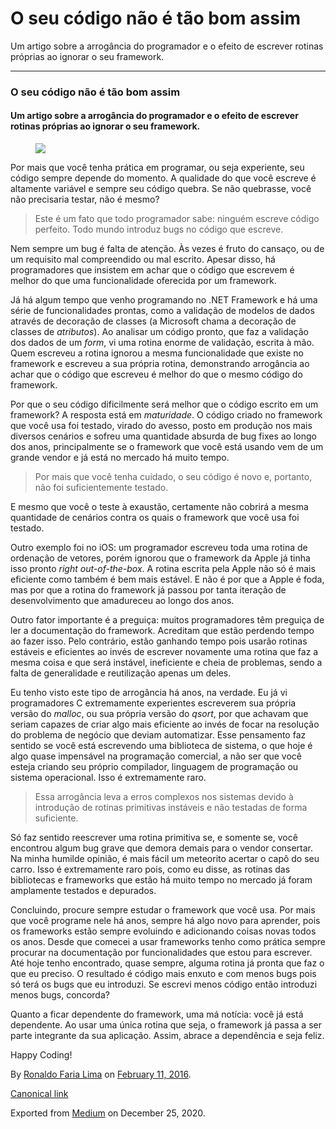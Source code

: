 O seu código não é tão bom assim
================================

Um artigo sobre a arrogância do programador e o efeito de escrever
rotinas próprias ao ignorar o seu framework.

------------------------------------------------------------------------

### O seu código não é tão bom assim

#### Um artigo sobre a arrogância do programador e o efeito de escrever rotinas próprias ao ignorar o seu framework.

<figure>
<img src="https://cdn-images-1.medium.com/max/800/1*hNb-Bcd0AS_EC5fbgGrfBw.gif" class="graf-image" />
</figure>Por mais que você tenha prática em programar, ou seja
experiente, seu código sempre depende do momento. A qualidade do que
você escreve é altamente variável e sempre seu código quebra. Se não
quebrasse, você não precisaria testar, não é mesmo?

> Este é um fato que todo programador sabe: ninguém escreve código
> perfeito. Todo mundo introduz bugs no código que escreve.

Nem sempre um bug é falta de atenção. Às vezes é fruto do cansaço, ou de
um requisito mal compreendido ou mal escrito. Apesar disso, há
programadores que insistem em achar que o código que escrevem é melhor
do que uma funcionalidade oferecida por um framework.

Já há algum tempo que venho programando no .NET Framework e há uma série
de funcionalidades prontas, como a validação de modelos de dados através
de decoração de classes (a Microsoft chama a decoração de classes de
*atributos*). Ao analisar um código pronto, que faz a validação dos
dados de um *form*, vi uma rotina enorme de validação, escrita à mão.
Quem escreveu a rotina ignorou a mesma funcionalidade que existe no
framework e escreveu a sua própria rotina, demonstrando arrogância ao
achar que o código que escreveu é melhor do que o mesmo código do
framework.

Por que o seu código dificilmente será melhor que o código escrito em um
framework? A resposta está em *maturidade*. O código criado no framework
que você usa foi testado, virado do avesso, posto em produção nos mais
diversos cenários e sofreu uma quantidade absurda de bug fixes ao longo
dos anos, principalmente se o framework que você está usando vem de um
grande vendor e já está no mercado há muito tempo.

> Por mais que você tenha cuidado, o seu código é novo e, portanto, não
> foi suficientemente testado.

E mesmo que você o teste à exaustão, certamente não cobrirá a mesma
quantidade de cenários contra os quais o framework que você usa foi
testado.

Outro exemplo foi no iOS: um programador escreveu toda uma rotina de
ordenação de vetores, porém ignorou que o framework da Apple já tinha
isso pronto *right out-of-the-box*. A rotina escrita pela Apple não só é
mais eficiente como também é bem mais estável. E não é por que a Apple é
foda, mas por que a rotina do framework já passou por tanta iteração de
desenvolvimento que amadureceu ao longo dos anos.

Outro fator importante é a preguiça: muitos programadores têm preguiça
de ler a documentação do framework. Acreditam que estão perdendo tempo
ao fazer isso. Pelo contrário, estão ganhando tempo pois usarão rotinas
estáveis e eficientes ao invés de escrever novamente uma rotina que faz
a mesma coisa e que será instável, ineficiente e cheia de problemas,
sendo a falta de generalidade e reutilização apenas um deles.

Eu tenho visto este tipo de arrogância há anos, na verdade. Eu já vi
programadores C extremamente experientes escreverem sua própria versão
do *malloc*, ou sua própria versão do *qsort*, por que achavam que
seriam capazes de criar algo mais eficiente ao invés de focar na
resolução do problema de negócio que deviam automatizar. Esse pensamento
faz sentido se você está escrevendo uma biblioteca de sistema, o que
hoje é algo quase impensável na programação comercial, a não ser que
você esteja criando seu próprio compilador, linguagem de programação ou
sistema operacional. Isso é extremamente raro.

> Essa arrogância leva a erros complexos nos sistemas devido à
> introdução de rotinas primitivas instáveis e não testadas de forma
> suficiente.

Só faz sentido reescrever uma rotina primitiva se, e somente se, você
encontrou algum bug grave que demora demais para o vendor consertar. Na
minha humilde opinião, é mais fácil um meteorito acertar o capô do seu
carro. Isso é extremamente raro pois, como eu disse, as rotinas das
bibliotecas e frameworks que estão há muito tempo no mercado já foram
amplamente testados e depurados.

Concluindo, procure sempre estudar o framework que você usa. Por mais
que você programe nele há anos, sempre há algo novo para aprender, pois
os frameworks estão sempre evoluindo e adicionando coisas novas todos os
anos. Desde que comecei a usar frameworks tenho como prática sempre
procurar na documentação por funcionalidades que estou para escrever.
Até hoje tenho encontrado, quase sempre, alguma rotina já pronta que faz
o que eu preciso. O resultado é código mais enxuto e com menos bugs pois
só terá os bugs que eu introduzi. Se escrevi menos código então
introduzi menos bugs, concorda?

Quanto a ficar dependente do framework, uma má notícia: você já está
dependente. Ao usar uma única rotina que seja, o framework já passa a
ser parte integrante da sua aplicação. Assim, abrace a dependência e
seja feliz.

Happy Coding!

By
<a href="https://medium.com/@ronaldolima" class="p-author h-card">Ronaldo Faria Lima</a>
on [February 11, 2016](https://medium.com/p/34fcb0616053).

<a href="https://medium.com/@ronaldolima/o-seu-c%C3%B3digo-n%C3%A3o-%C3%A9-t%C3%A3o-bom-assim-34fcb0616053" class="p-canonical">Canonical link</a>

Exported from [Medium](https://medium.com) on December 25, 2020.
